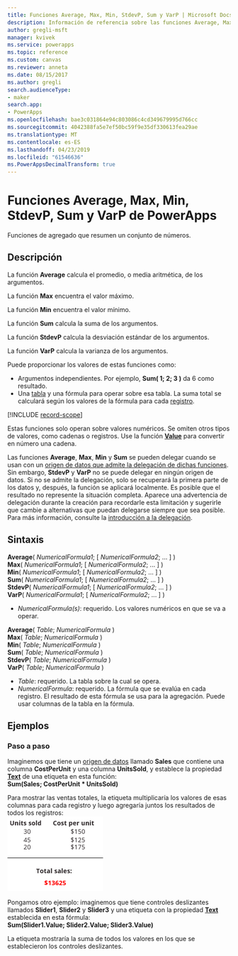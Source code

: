 ```yaml
---
title: Funciones Average, Max, Min, StdevP, Sum y VarP | Microsoft Docs
description: Información de referencia sobre las funciones Average, Max, Min, StdevP, Sum y VarP de PowerApps, incluidos ejemplos y sintaxis
author: gregli-msft
manager: kvivek
ms.service: powerapps
ms.topic: reference
ms.custom: canvas
ms.reviewer: anneta
ms.date: 08/15/2017
ms.author: gregli
search.audienceType:
- maker
search.app:
- PowerApps
ms.openlocfilehash: bae3c031864e94c803086c4cd349679995d766cc
ms.sourcegitcommit: 4042388fa5e7ef50bc59f9e35df330613fea29ae
ms.translationtype: MT
ms.contentlocale: es-ES
ms.lasthandoff: 04/23/2019
ms.locfileid: "61546636"
ms.PowerAppsDecimalTransform: true
---
```

# <a name="average-max-min-stdevp-sum-and-varp-functions-in-powerapps"></a>Funciones Average, Max, Min, StdevP, Sum y VarP de PowerApps
Funciones de agregado que resumen un conjunto de números.

## <a name="description"></a>Descripción
La función **Average** calcula el promedio, o media aritmética, de los argumentos.

La función **Max** encuentra el valor máximo.

La función **Min** encuentra el valor mínimo.

La función **Sum** calcula la suma de los argumentos.

La función **StdevP** calcula la desviación estándar de los argumentos.

La función **VarP** calcula la varianza de los argumentos.

Puede proporcionar los valores de estas funciones como:

* Argumentos independientes. Por ejemplo, **Sum( 1; 2; 3 )** da 6 como resultado.
* Una [tabla](../working-with-tables.md) y una fórmula para operar sobre esa tabla.  La suma total se calculará según los valores de la fórmula para cada [registro](../working-with-tables.md#records).  

[!INCLUDE [record-scope](../../../includes/record-scope.md)]

Estas funciones solo operan sobre valores numéricos. Se omiten otros tipos de valores, como cadenas o registros. Use la función **[Value](function-value.md)** para convertir en número una cadena.

Las funciones **Average**, **Max**, **Min** y **Sum** se pueden delegar cuando se usan con un [origen de datos que admite la delegación de dichas funciones](../delegation-list.md).  Sin embargo, **StdevP** y **VarP** no se puede delegar en ningún origen de datos.  Si no se admite la delegación, solo se recuperará la primera parte de los datos y, después, la función se aplicará localmente.  Es posible que el resultado no represente la situación completa.  Aparece una advertencia de delegación durante la creación para recordarle esta limitación y sugerirle que cambie a alternativas que puedan delegarse siempre que sea posible. Para más información, consulte la [introducción a la delegación](../delegation-overview.md).

## <a name="syntax"></a>Sintaxis
**Average**( *NumericalFormula1*; [ *NumericalFormula2*; ... ] )<br>**Max**( *NumericalFormula1*; [ *NumericalFormula2*; ... ] )<br>**Min**( *NumericalFormula1*; [ *NumericalFormula2*; ... ] )<br>**Sum**( *NumericalFormula1*; [ *NumericalFormula2*; ... ] )<br>**StdevP**( *NumericalFormula1*; [ *NumericalFormula2*; ... ] )<br>**VarP**( *NumericalFormula1*; [ *NumericalFormula2*; ... ] )

* *NumericalFormula(s)*: requerido.  Los valores numéricos en que se va a operar.

**Average**( *Table*; *NumericalFormula* )<br>**Max**( *Table*; *NumericalFormula* )<br>**Min**( *Table*; *NumericalFormula* )<br>**Sum**( *Table*; *NumericalFormula* )<br>**StdevP**( *Table*; *NumericalFormula* )<br>**VarP**( *Table*; *NumericalFormula* )

* *Table*: requerido.  La tabla sobre la cual se opera.
* *NumericalFormula*: requerido. La fórmula que se evalúa en cada registro. El resultado de esta fórmula se usa para la agregación. Puede usar columnas de la tabla en la fórmula.

## <a name="examples"></a>Ejemplos
### <a name="step-by-step"></a>Paso a paso
Imaginemos que tiene un [origen de datos](../working-with-data-sources.md) llamado **Sales** que contiene una columna **CostPerUnit** y una columna **UnitsSold**, y establece la propiedad **[Text](../controls/properties-core.md)** de una etiqueta en esta función:<br>
**Sum(Sales; CostPerUnit * UnitsSold)**

Para mostrar las ventas totales, la etiqueta multiplicaría los valores de esas columnas para cada registro y luego agregaría juntos los resultados de todos los registros:<br>![Cálculo de las ventas totales de unidades vendidas y el costo por unidad](./media/function-aggregates/total-sales.png)

Pongamos otro ejemplo: imaginemos que tiene controles deslizantes llamados **Slider1**, **Slider2** y **Slider3** y una etiqueta con la propiedad **[Text](../controls/properties-core.md)** establecida en esta fórmula:<br>
**Sum(Slider1.Value; Slider2.Value; Slider3.Value)**

La etiqueta mostraría la suma de todos los valores en los que se establecieron los controles deslizantes.

